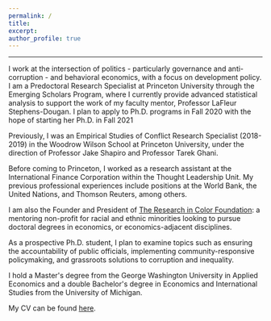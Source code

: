 ```yaml
---
permalink: /
title:
excerpt:
author_profile: true 
---
```

------

I work at the intersection of politics - particularly governance and anti-corruption - and behavioral economics, with a focus on development policy. I am a Predoctoral Research Specialist at Princeton University through the Emerging Scholars Program, where I currently provide advanced statistical analysis to support the work of my faculty mentor, Professor LaFleur Stephens-Dougan. I plan to apply to Ph.D. programs in Fall 2020 with the hope of starting her Ph.D. in Fall 2021

Previously, I was an Empirical Studies of Conflict Research Specialist (2018-2019) in the Woodrow Wilson School at Princeton University, under the direction of Professor Jake Shapiro and Professor Tarek Ghani.

Before coming to Princeton, I worked as a research assistant at the International Finance Corporation within the Thought Leadership Unit. My previous professional experiences include positions at the World Bank, the United Nations, and Thomson Reuters, among others.

I am also the Founder and President of [The Research in Color Foundation](https://www.researchincolor.org): a mentoring non-profit for racial and ethnic minorities looking to pursue doctoral degrees in economics, or economics-adjacent disciplines.

As a prospective Ph.D. student, I plan to examine topics such as ensuring the accountability of public officials, implementing community-responsive policymaking, and grassroots solutions to corruption and inequality.

I hold a Master's degree from the George Washington University in Applied Economics and a double Bachelor's degree in Economics and International Studies from the University of Michigan.

My CV can be found [here](https://chinemeluokafor.github.io/CV/).
